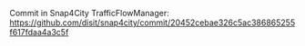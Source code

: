 Commit in Snap4City TrafficFlowManager: https://github.com/disit/snap4city/commit/20452cebae326c5ac386865255f617fdaa4a3c5f
